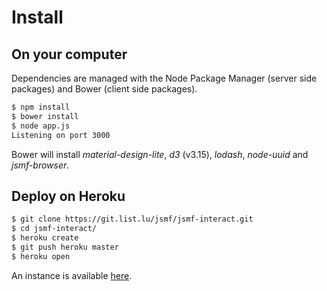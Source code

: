 
# Install

## On your computer

Dependencies are managed with the Node Package Manager (server side packages)
and Bower (client side packages).

```bash
$ npm install
$ bower install
$ node app.js
Listening on port 3000
```

Bower will install *material-design-lite*, *d3* (v3.15), *lodash*, *node-uuid*
and *jsmf-browser*.


## Deploy on Heroku

```bash
$ git clone https://git.list.lu/jsmf/jsmf-interact.git
$ cd jsmf-interact/
$ heroku create
$ git push heroku master
$ heroku open
```

An instance is available
[here](https://jsmf-android-visualization.herokuapp.com/).
